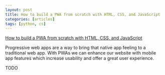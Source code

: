 ```yaml
---
layout: post
title: How to build a PWA from scratch with HTML, CSS, and JavaScript
categories: [articles]
tags: [python, cs]
---
```


[How to build a PWA from scratch with HTML, CSS, and JavaScript](https://www.freecodecamp.org/news/build-a-pwa-from-scratch-with-html-css-and-javascript/)

Progressive web apps are a way to bring that native app feeling to a traditional web app. With PWAs we can enhance our website with mobile app features which increase usability and offer a great user experience.

<!--more-->

TODO